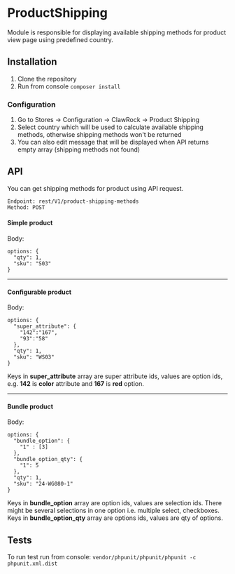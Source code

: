 # ProductShipping

Module is responsible for displaying available shipping methods for product view page using predefined country.

## Installation
1. Clone the repository
2. Run from console `composer install`

### Configuration
1. Go to Stores -> Configuration -> ClawRock -> Product Shipping
2. Select country which will be used to calculate available shipping methods, otherwise shipping methods won't be returned
3. You can also edit message that will be displayed when API returns empty array (shipping methods not found)

## API
You can get shipping methods for product using API request.
```
Endpoint: rest/V1/product-shipping-methods
Method: POST
```
#### Simple product
Body:
```
options: {
  "qty": 1,
  "sku": "S03"
}
```

---

#### Configurable product
Body:
```
options: {
  "super_attribute": {
    "142":"167",
    "93":"58"
  },
  "qty": 1,
  "sku": "WS03"
}
```
Keys in **super_attribute** array are super attribute ids, values are option ids, e.g. **142** is **color** attribute and **167** is **red** option.

---
#### Bundle product
Body:
```
options: {
  "bundle_option": {
    "1" : [3]
  },
  "bundle_option_qty": {
    "1": 5
  },
  "qty": 1,
  "sku": "24-WG080-1"
}
```
Keys in **bundle_option** array are option ids, values are selection ids. There might be several selections in one option i.e. multiple select, checkboxes.
Keys in **bundle_option_qty** array are options ids, values are qty of options.

## Tests
To run test run from console: `vendor/phpunit/phpunit/phpunit -c phpunit.xml.dist`
